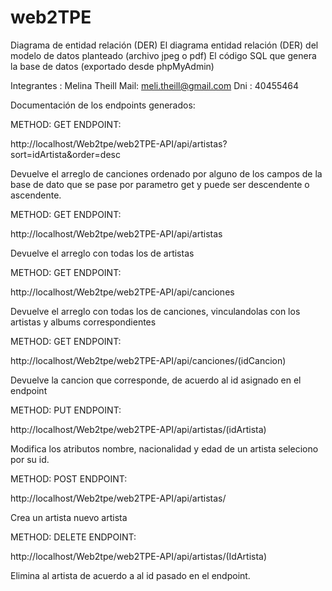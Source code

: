 # web2TPE
Diagrama de entidad relación (DER)
El diagrama entidad relación (DER) del modelo de datos planteado (archivo jpeg o pdf)
El código SQL que genera la base de datos (exportado desde phpMyAdmin)

Integrantes :
Melina Theill
Mail: meli.theill@gmail.com
Dni : 40455464

Documentación de los endpoints generados: 

METHOD: GET  ENDPOINT:

 http://localhost/Web2tpe/web2TPE-API/api/artistas?sort=idArtista&order=desc

 Devuelve el arreglo de canciones ordenado por alguno de los campos de la base de dato que se pase por parametro get y puede ser descendente  o ascendente.

 METHOD: GET  ENDPOINT:

 http://localhost/Web2tpe/web2TPE-API/api/artistas

 Devuelve el arreglo con todas los de artistas

 METHOD: GET  ENDPOINT:

 http://localhost/Web2tpe/web2TPE-API/api/canciones

 Devuelve el arreglo con todas los de canciones, vinculandolas con los artistas y albums correspondientes

 METHOD: GET  ENDPOINT:

 http://localhost/Web2tpe/web2TPE-API/api/canciones/(idCancion)

 Devuelve la cancion que corresponde, de acuerdo al id asignado en el endpoint

 METHOD: PUT  ENDPOINT:

 http://localhost/Web2tpe/web2TPE-API/api/artistas/(idArtista)

 Modifica los atributos nombre, nacionalidad y edad de un artista seleciono por su id.

 METHOD: POST  ENDPOINT:

 http://localhost/Web2tpe/web2TPE-API/api/artistas/

 Crea un artista nuevo artista

 METHOD: DELETE  ENDPOINT:

 http://localhost/Web2tpe/web2TPE-API/api/artistas/(IdArtista)

 Elimina al artista  de acuerdo a al id pasado en el endpoint.
